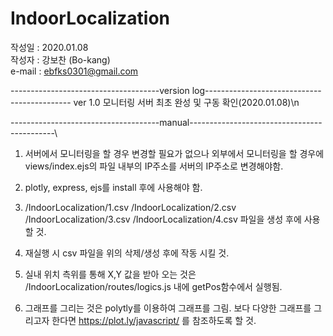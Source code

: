 # IndoorLocalization

작성일 : 2020.01.08 \
작성자 : 강보찬 (Bo-kang) \
e-mail : ebfks0301@gmail.com 

-------------------------------------version log--------------------------------------------
ver 1.0 모니터링 서버 최초 완성 및 구동 확인(2020.01.08)\n






-------------------------------------manual--------------------------------------------\
1. 서버에서 모니터링을 할 경우 변경할 필요가 없으나 외부에서 모니터링을 할 경우에 views/index.ejs의 파일 내부의 IP주소를 서버의 IP주소로 변경해야함.

2. plotly, express, ejs를 install 후에 사용해야 함.

3.  /IndoorLocalization/1.csv
    /IndoorLocalization/2.csv
    /IndoorLocalization/3.csv
    /IndoorLocalization/4.csv 파일을 생성 후에 사용할 것.
    
4. 재실행 시 csv 파일을 위의 삭제/생성 후에 작동 시킬 것.

5. 실내 위치 측위를 통해 X,Y 값을 받아 오는 것은 /IndoorLocalization/routes/logics.js 내에 getPos함수에서 실행됨.

6. 그래프를 그리는 것은 polytly를 이용하여 그래프를 그림.
   보다 다양한 그래프를 그리고자 한다면 https://plot.ly/javascript/ 를 참조하도록 할 것.
